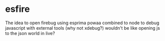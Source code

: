 esfire
======

The idea to open firebug using esprima powaa combined to node to debug javascript with external tools (why not xdebug?) wouldn't be like opening js to the json world in live?
